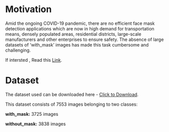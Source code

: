# Motivation
Amid the ongoing COVID-19 pandemic, there are no efficient face mask detection applications which are now in high demand for transportation means, densely populated areas, residential districts, large-scale manufacturers and other enterprises to ensure safety. The absence of large datasets of ‘with_mask’ images has made this task cumbersome and challenging.


If intersted , Read this [Link](https://neptune.ai/blog/image-processing-python).

# Dataset
The dataset used can be downloaded here - [Click to Download](https://www.kaggle.com/datasets/omkargurav/face-mask-dataset).

This dataset consists of 7553 images belonging to two classes:

**with_mask:** 3725 images

**without_mask:** 3838 images
